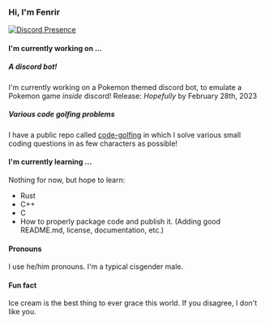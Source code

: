 ### Hi, I'm Fenrir

<!--
**Fenrir0279/Fenrir0279** is a ✨ _special_ ✨ repository because its `README.md` (this file) appears on your GitHub profile.

Here are some ideas to get you started:

- 🔭 I’m currently working on ...
- 🌱 I’m currently learning ...
- 👯 I’m looking to collaborate on ...
- 🤔 I’m looking for help with ...
- 💬 Ask me about ...
- 📫 How to reach me: ...
- 😄 Pronouns: ...
- ⚡ Fun fact: ...
-->

[![Discord Presence](https://lanyard.cnrad.dev/api/843391557168267295)](https://discord.com/users/843391557168267295)

#### I'm currently working on ...
##### A discord bot!
I'm currently working on a Pokemon themed discord bot, to emulate a Pokemon game *inside* discord!
Release: *Hopefully* by February 28th, 2023

##### Various code golfing problems
I have a public repo called [code-golfing](https://www.github.com/Fenrir0279/code-golfing) in which I solve various small coding questions in as few characters as possible!


#### I'm currently learning ...
Nothing for now, but hope to learn:
* Rust
* C++
* C
* How to properly package code and publish it. (Adding good README.md, license, documentation, etc.)

#### Pronouns
I use he/him pronouns. I'm a typical cisgender male.

#### Fun fact
Ice cream is the best thing to ever grace this world. If you disagree, I don't like you.






